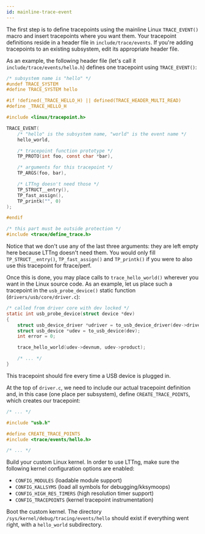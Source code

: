 ```yaml
---
id: mainline-trace-event
---
```


The first step is to define tracepoints using the mainline Linux
`TRACE_EVENT()` macro and insert tracepoints where you want them.
Your tracepoint definitions reside in a header file in
`include/trace/events`. If you're adding tracepoints to an existing
subsystem, edit its appropriate header file.

As an example, the following header file (let's call it
`include/trace/events/hello.h`) defines one tracepoint using
`TRACE_EVENT()`:

~~~ c
/* subsystem name is "hello" */
#undef TRACE_SYSTEM
#define TRACE_SYSTEM hello

#if !defined(_TRACE_HELLO_H) || defined(TRACE_HEADER_MULTI_READ)
#define _TRACE_HELLO_H

#include <linux/tracepoint.h>

TRACE_EVENT(
    /* "hello" is the subsystem name, "world" is the event name */
    hello_world,

    /* tracepoint function prototype */
    TP_PROTO(int foo, const char *bar),

    /* arguments for this tracepoint */
    TP_ARGS(foo, bar),

    /* LTTng doesn't need those */
    TP_STRUCT__entry(),
    TP_fast_assign(),
    TP_printk("", 0)
);

#endif

/* this part must be outside protection */
#include <trace/define_trace.h>
~~~

Notice that we don't use any of the last three arguments: they
are left empty here because LTTng doesn't need them. You would only fill
`TP_STRUCT__entry()`, `TP_fast_assign()` and `TP_printk()` if you were
to also use this tracepoint for ftrace/perf.

Once this is done, you may place calls to `trace_hello_world()`
wherever you want in the Linux source code. As an example, let us place
such a tracepoint in the `usb_probe_device()` static function
(`drivers/usb/core/driver.c`):

~~~ c
/* called from driver core with dev locked */
static int usb_probe_device(struct device *dev)
{
    struct usb_device_driver *udriver = to_usb_device_driver(dev->driver);
    struct usb_device *udev = to_usb_device(dev);
    int error = 0;

    trace_hello_world(udev->devnum, udev->product);

    /* ... */
}
~~~

This tracepoint should fire every time a USB device is plugged in.

At the top of `driver.c`, we need to include our actual tracepoint
definition and, in this case (one place per subsystem), define
`CREATE_TRACE_POINTS`, which creates our tracepoint:

~~~ c
/* ... */

#include "usb.h"

#define CREATE_TRACE_POINTS
#include <trace/events/hello.h>

/* ... */
~~~

Build your custom Linux kernel. In order to use LTTng, make sure the
following kernel configuration options are enabled:

  * `CONFIG_MODULES` (loadable module support)
  * `CONFIG_KALLSYMS` (load all symbols for debugging/kksymoops)
  * `CONFIG_HIGH_RES_TIMERS` (high resolution timer support)
  * `CONFIG_TRACEPOINTS` (kernel tracepoint instrumentation)

Boot the custom kernel. The directory
`/sys/kernel/debug/tracing/events/hello` should exist if everything
went right, with a `hello_world` subdirectory.
